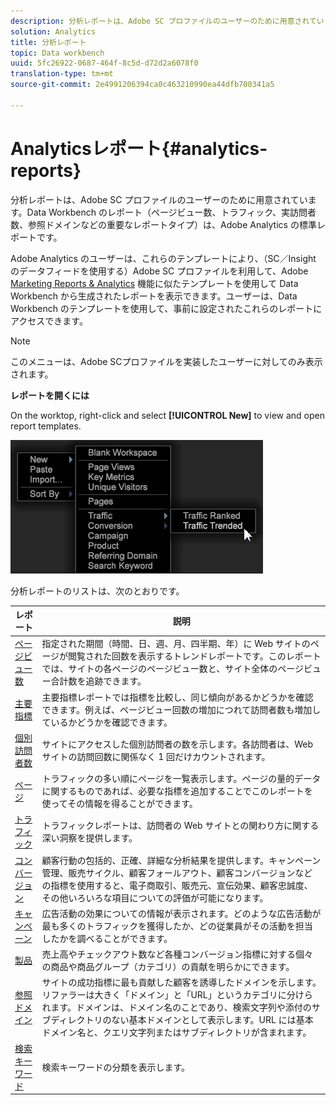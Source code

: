 ```yaml
---
description: 分析レポートは、Adobe SC プロファイルのユーザーのために用意されています。Data Workbench のレポート（ページビュー数、トラフィック、実訪問者数、参照ドメインなどの重要なレポートタイプ）は、Adobe Analytics の標準レポートです。
solution: Analytics
title: 分析レポート
topic: Data workbench
uuid: 5fc26922-0687-464f-8c5d-d72d2a6078f0
translation-type: tm+mt
source-git-commit: 2e4991206394ca0c463210990ea44dfb700341a5

---
```



# Analyticsレポート{#analytics-reports}

分析レポートは、Adobe SC プロファイルのユーザーのために用意されています。Data Workbench のレポート（ページビュー数、トラフィック、実訪問者数、参照ドメインなどの重要なレポートタイプ）は、Adobe Analytics の標準レポートです。

Adobe Analytics のユーザーは、これらのテンプレートにより、（SC／Insight のデータフィードを使用する）Adobe SC プロファイルを利用して、Adobe [Marketing Reports &amp; Analytics](http://www.adobe.com/solutions/digital-analytics/marketing-reports-analytics.html?promoid=KAUCM) 機能に似たテンプレートを使用して Data Workbench から生成されたレポートを表示できます。ユーザーは、Data Workbench のテンプレートを使用して、事前に設定されたこれらのレポートにアクセスできます。

>[!NOTE]
>
>このメニューは、Adobe SCプロファイルを実装したユーザーに対してのみ表示されます。

**レポートを開くには**

On the worktop, right-click and select **[!UICONTROL New]** to view and open report templates.

![](assets/template_reports.png)

分析レポートのリストは、次のとおりです。

| レポート | 説明 |
|---|---|
| [ページビュー数](https://docs.adobe.com/content/help/en/analytics/components/variables/dimensions-reports/reports-page-views.html) | 指定された期間（時間、日、週、月、四半期、年）に Web サイトのページが閲覧された回数を表示するトレンドレポートです。このレポートでは、サイトの各ページのページビュー数と、サイト全体のページビュー合計数を追跡できます。 |
| [主要指標](https://docs.adobe.com/help/en/analytics/components/variables/dimensions-reports/reports-key-metrics.html) | 主要指標レポートでは指標を比較し、同じ傾向があるかどうかを確認できます。例えば、ページビュー回数の増加につれて訪問者数も増加しているかどうかを確認できます。 |
| [個別訪問者数](https://docs.adobe.com/content/help/en/analytics/components/variables/dimensions-reports/reports-unique-visitors-v15-dsc.html) | サイトにアクセスした個別訪問者の数を示します。各訪問者は、Web サイトの訪問回数に関係なく 1 回だけカウントされます。 |
| [ページ](https://docs.adobe.com/content/help/en/analytics/components/variables/dimensions-reports/reports-pages.html) | トラフィックの多い順にページを一覧表示します。ページの量的データに関するものであれば、必要な指標を追加することでこのレポートを使ってその情報を得ることができます。 |
| [トラフィック](https://docs.adobe.com/help/en/analytics/components/variables/dimensions-reports/reports-traffic.html) | トラフィックレポートは、訪問者の Web サイトとの関わり方に関する深い洞察を提供します。 |
| [コンバージョン](https://docs.adobe.com/content/help/en/analytics/components/variables/dimensions-reports/reports-conversion.html) | 顧客行動の包括的、正確、詳細な分析結果を提供します。キャンペーン管理、販売サイクル、顧客フォールアウト、顧客コンバージョンなどの指標を使用すると、電子商取引、販売元、宣伝効果、顧客忠誠度、その他いろいろな項目についての評価が可能になります。 |
| [キャンペーン](https://docs.adobe.com/content/help/en/analytics/components/variables/dimensions-reports/reports-campaigns.html) | 広告活動の効果についての情報が表示されます。どのような広告活動が最も多くのトラフィックを獲得したか、どの従業員がその活動を担当したかを調べることができます。 |
| [製品        ](https://docs.adobe.com/content/help/en/analytics/components/variables/dimensions-reports/reports-products.html) | 売上高やチェックアウト数など各種コンバージョン指標に対する個々の商品や商品グループ（カテゴリ）の貢献を明らかにできます。 |
| [参照ドメイン](https://docs.adobe.com/content/help/en/analytics/components/variables/dimensions-reports/reports-referring-domains.html) | サイトの成功指標に最も貢献した顧客を誘導したドメインを示します。リファラーは大きく「ドメイン」と「URL」というカテゴリに分けられます。ドメインは、ドメイン名のことであり、検索文字列や添付のサブディレクトリのない基本ドメインとして表示します。URL には基本ドメイン名と、クエリ文字列またはサブディレクトリが含まれます。 |
| [検索キーワード](https://docs.adobe.com/content/help/en/analytics/components/variables/dimensions-reports/reports-search-keywords.html) | 検索キーワードの分類を表示します。 |

